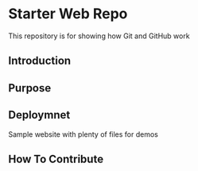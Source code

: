 # Starter Web Repo

This repository is for showing how Git and GitHub work

## Introduction


## Purpose

## Deploymnet

Sample website with plenty of files for demos

## How To Contribute